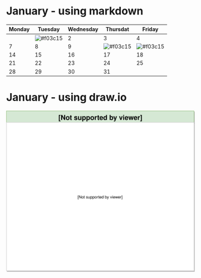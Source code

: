 # January - using markdown
|Monday|Tuesday|Wednesday|Thursdat|Friday|
|---|---|---|---|---|
|   |![#f03c15](https://placehold.it/15/f03c15/000000?text=1%20New%20Year)| 2  | 3  | 4  |
| 7 | 8 | 9 | ![#f03c15](https://placehold.it/15/f03c15/000000?text=10%20-%200.6%20Release) |![#f03c15](https://placehold.it/15/f03c15/000000?text=11%20Release%20Alignment%20&%20Kickoff) |
| 14 | 15 | 16 | 17 | 18 |
| 21 | 22 | 23 | 24 | 25 |
| 28 | 29 | 30 | 31 |   |
# January - using draw.io
![](calendar.svg)

